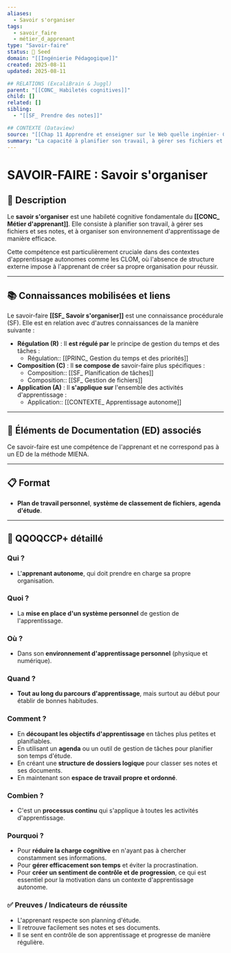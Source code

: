 ```yaml
---
aliases:
  - Savoir s'organiser
tags:
  - savoir_faire
  - métier_d_apprenant
type: "Savoir-faire"
status: 🌱 Seed
domain: "[[Ingénierie Pédagogique]]"
created: 2025-08-11
updated: 2025-08-11

## RELATIONS (ExcaliBrain & Juggl)
parent: "[[CONC_ Habiletés cognitives]]"
child: []
related: []
sibling:
  - "[[SF_ Prendre des notes]]"

## CONTEXTE (Dataview)
source: "[[Chap 11 Apprendre et enseigner sur le Web quelle ingénier- CLOM.pdf]]"
summary: "La capacité à planifier son travail, à gérer ses fichiers et ses notes, et à organiser son environnement d'apprentissage de manière efficace."
---
```


# SAVOIR-FAIRE : Savoir s'organiser

## 📌 Description
Le **savoir s'organiser** est une habileté cognitive fondamentale du **[[CONC_ Métier d'apprenant]]**. Elle consiste à planifier son travail, à gérer ses fichiers et ses notes, et à organiser son environnement d'apprentissage de manière efficace.

Cette compétence est particulièrement cruciale dans des contextes d'apprentissage autonomes comme les CLOM, où l'absence de structure externe impose à l'apprenant de créer sa propre organisation pour réussir.

---
## 📚 Connaissances mobilisées et liens
Le savoir-faire **[[SF_ Savoir s'organiser]]** est une connaissance procédurale (SF). Elle est en relation avec d'autres connaissances de la manière suivante :

- **Régulation (R)** : Il **est régulé par** le principe de gestion du temps et des tâches :
    - Régulation:: [[PRINC_ Gestion du temps et des priorités]] 
- **Composition (C)** : Il **se compose de** savoir-faire plus spécifiques :
    - Composition:: [[SF_ Planification de tâches]]
    - Composition:: [[SF_ Gestion de fichiers]] 
- **Application (A)** : Il **s'applique sur** l'ensemble des activités d'apprentissage :
    - Application:: [[CONTEXTE_ Apprentissage autonome]]

---
## 🔄 Éléments de Documentation (ED) associés

Ce savoir-faire est une compétence de l'apprenant et ne correspond pas à un ED de la méthode MIENA.

---
## 📋 Format
- **Plan de travail personnel**, **système de classement de fichiers**, **agenda d'étude**.

---

## 🔎 QQOQCCP+ détaillé

### Qui ?
- L'**apprenant autonome**, qui doit prendre en charge sa propre organisation.

### Quoi ?
- La **mise en place d'un système personnel** de gestion de l'apprentissage.

### Où ?
- Dans son **environnement d'apprentissage personnel** (physique et numérique).

### Quand ?
- **Tout au long du parcours d'apprentissage**, mais surtout au début pour établir de bonnes habitudes.

### Comment ?
- En **découpant les objectifs d'apprentissage** en tâches plus petites et planifiables.
- En utilisant un **agenda** ou un outil de gestion de tâches pour planifier son temps d'étude.
- En créant une **structure de dossiers logique** pour classer ses notes et ses documents.
- En maintenant son **espace de travail propre et ordonné**.

### Combien ?
- C'est un **processus continu** qui s'applique à toutes les activités d'apprentissage.

### Pourquoi ?
- Pour **réduire la charge cognitive** en n'ayant pas à chercher constamment ses informations.
- Pour **gérer efficacement son temps** et éviter la procrastination.
- Pour **créer un sentiment de contrôle et de progression**, ce qui est essentiel pour la motivation dans un contexte d'apprentissage autonome.

### ✅ Preuves / Indicateurs de réussite
- L'apprenant respecte son planning d'étude.
- Il retrouve facilement ses notes et ses documents.
- Il se sent en contrôle de son apprentissage et progresse de manière régulière.